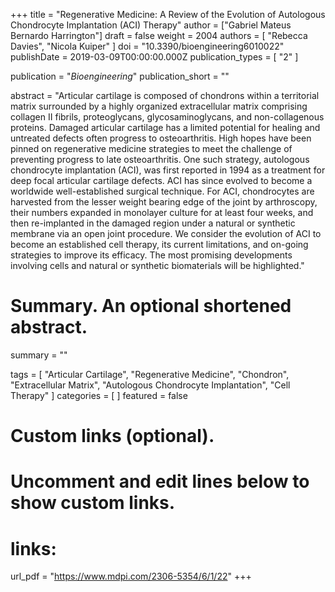 +++
title = "Regenerative Medicine: A Review of the Evolution of Autologous Chondrocyte Implantation (ACI) Therapy"
author = ["Gabriel Mateus Bernardo Harrington"]
draft = false
weight = 2004
authors = [
  "Rebecca Davies",
  "Nicola Kuiper"
]
doi = "10.3390/bioengineering6010022"
publishDate = 2019-03-09T00:00:00.000Z
publication_types = [ "2" ]

publication = "*Bioengineering*"
publication_short = ""

abstract = "Articular cartilage is composed of chondrons within a territorial matrix surrounded by a highly organized extracellular matrix comprising collagen II fibrils, proteoglycans, glycosaminoglycans, and non-collagenous proteins. Damaged articular cartilage has a limited potential for healing and untreated defects often progress to osteoarthritis. High hopes have been pinned on regenerative medicine strategies to meet the challenge of preventing progress to late osteoarthritis. One such strategy, autologous chondrocyte implantation (ACI), was first reported in 1994 as a treatment for deep focal articular cartilage defects. ACI has since evolved to become a worldwide well-established surgical technique. For ACI, chondrocytes are harvested from the lesser weight bearing edge of the joint by arthroscopy, their numbers expanded in monolayer culture for at least four weeks, and then re-implanted in the damaged region under a natural or synthetic membrane via an open joint procedure. We consider the evolution of ACI to become an established cell therapy, its current limitations, and on-going strategies to improve its efficacy. The most promising developments involving cells and natural or synthetic biomaterials will be highlighted."

# Summary. An optional shortened abstract.
summary = ""

tags = [ "Articular Cartilage", "Regenerative Medicine", "Chondron", "Extracellular Matrix", "Autologous Chondrocyte Implantation", "Cell Therapy" ]
categories = [ ]
featured = false

# Custom links (optional).
#   Uncomment and edit lines below to show custom links.
# links:
url_pdf = "https://www.mdpi.com/2306-5354/6/1/22"
+++
